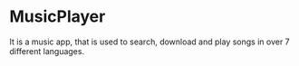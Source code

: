 # MusicPlayer
It is a music app, that is used to search, download and play songs in over 7 different languages. 
